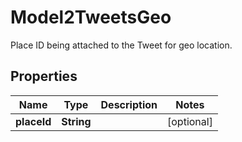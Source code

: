 

# Model2TweetsGeo

Place ID being attached to the Tweet for geo location.

## Properties

Name | Type | Description | Notes
------------ | ------------- | ------------- | -------------
**placeId** | **String** |  |  [optional]



